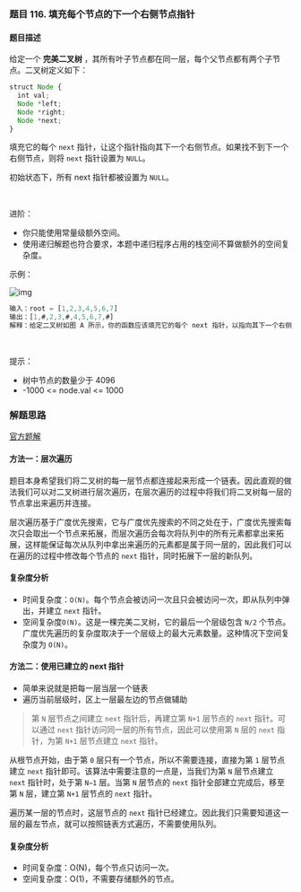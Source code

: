 ### 题目 116. 填充每个节点的下一个右侧节点指针
#### 题目描述
给定一个 **完美二叉树** ，其所有叶子节点都在同一层，每个父节点都有两个子节点。二叉树定义如下：

```js
struct Node {
  int val;
  Node *left;
  Node *right;
  Node *next;
}
```
填充它的每个 ``next`` 指针，让这个指针指向其下一个右侧节点。如果找不到下一个右侧节点，则将 `next` 指针设置为 `NULL`。

初始状态下，所有 next 指针都被设置为 `NULL`。

 

进阶：

- 你只能使用常量级额外空间。
- 使用递归解题也符合要求，本题中递归程序占用的栈空间不算做额外的空间复杂度。
 

示例：

![img](116-1.png)

```js
输入：root = [1,2,3,4,5,6,7]
输出：[1,#,2,3,#,4,5,6,7,#]
解释：给定二叉树如图 A 所示，你的函数应该填充它的每个 next 指针，以指向其下一个右侧节点，如图 B 所示。序列化的输出按层序遍历排列，同一层节点由 next 指针连接，'#' 标志着每一层的结束。
```
 

提示：

- 树中节点的数量少于 4096
- -1000 <= node.val <= 1000


### 解题思路
[官方题解](https://leetcode-cn.com/problems/populating-next-right-pointers-in-each-node/solution/tian-chong-mei-ge-jie-dian-de-xia-yi-ge-you-ce-2-4/)
#### 方法一：层次遍历

题目本身希望我们将二叉树的每一层节点都连接起来形成一个链表。因此直观的做法我们可以对二叉树进行层次遍历，在层次遍历的过程中将我们将二叉树每一层的节点拿出来遍历并连接。

层次遍历基于广度优先搜索，它与广度优先搜索的不同之处在于，广度优先搜索每次只会取出一个节点来拓展，而层次遍历会每次将队列中的所有元素都拿出来拓展，这样能保证每次从队列中拿出来遍历的元素都是属于同一层的，因此我们可以在遍历的过程中修改每个节点的 `next` 指针，同时拓展下一层的新队列。

#### 复杂度分析
- 时间复杂度：`O(N)`。每个节点会被访问一次且只会被访问一次，即从队列中弹出，并建立 `next` 指针。
- 空间复杂度`O(N)`。这是一棵完美二叉树，它的最后一个层级包含 `N/2` 个节点。广度优先遍历的复杂度取决于一个层级上的最大元素数量。这种情况下空间复杂度为 `O(N)`。


#### 方法二：使用已建立的 next 指针
-  简单来说就是把每一层当层一个链表
-  遍历当前层级时，区上一层最左边的节点做辅助

> 第 `N` 层节点之间建立 `next` 指针后，再建立第 `N+1` 层节点的 `next` 指针。可以通过 `next` 指针访问同一层的所有节点，因此可以使用第 `N` 层的 `next` 指针，为第 `N+1` 层节点建立 `next` 指针。

从根节点开始，由于第 `0` 层只有一个节点，所以不需要连接，直接为第 `1` 层节点建立 `next` 指针即可。该算法中需要注意的一点是，当我们为第 `N` 层节点建立 `next` 指针时，处于第 `N−1` 层。当第 `N` 层节点的 `next` 指针全部建立完成后，移至第 `N` 层，建立第 `N+1` 层节点的 `next` 指针。

遍历某一层的节点时，这层节点的 `next` 指针已经建立。因此我们只需要知道这一层的最左节点，就可以按照链表方式遍历，不需要使用队列。

#### 复杂度分析
- 时间复杂度：O(N)，每个节点只访问一次。
- 空间复杂度：O(1)，不需要存储额外的节点。
